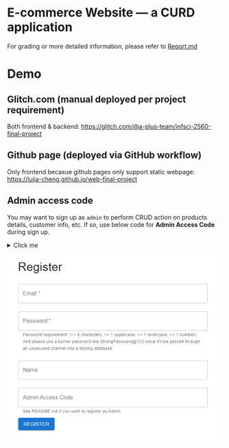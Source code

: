 # E-commerce Website — a CURD application

For grading or more detailed information, please refer to [Report.md](Report.md)

# Demo

## Glitch.com (manual deployed per project requirement)

Both frontend & backend: https://glitch.com/@a-plus-team/infsci-2560-final-project

## Github page (deployed via GitHub workflow)

Only frontend becasue github pages only support static webpage: https://lujia-cheng.github.io/web-final-project

## Admin access code

You may want to sign up as `admin` to perform CRUD action on products details, customer info, etc. If so, use below code for **Admin Access Code** during sign up.

<details>
  <summary>Click me</summary>

    infsci2560

</details>

![Signup page](/assets/register_page.png)
